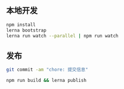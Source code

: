## 本地开发

```sh
npm install
lerna bootstrap
lerna run watch --parallel | npm run watch
```

## 发布

```sh
git commit -am "chore: 提交信息"

npm run build && lerna publish
```